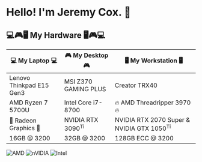 # Hello!  I'm Jeremy Cox. 👋

## 💻🎮🖥️ My Hardware 🖥️🎮💻 
| 💻 My Laptop 💻 | 🎮 My Desktop 🎮 | 🖥️ My Workstation 🖥️  |
|-|-|-|
| Lenovo Thinkpad E15 Gen3 | MSI Z370 GAMING PLUS | Creator TRX40  |
| AMD Ryzen 7 5700U | Intel Core i7-8700 | 🔥 AMD Threadripper 3970 🔥 | 
| 🦾 Radeon Graphics 🦾 | NVIDIA RTX 3090<sup>Ti</sup> | NVIDIA RTX 2070 Super & NVIDIA GTX 1050<sup>Ti</sup> | 
| 16GB @ 3200 | 32GB @ 3200 | 128GB ECC @ 3200 |
<!--
| WD Blue SN570 1TB | Samsung 980 PRO 1TB | Samsung EVO 990 |
-->


<!-- Hardware Badges Here -->
![AMD](https://img.shields.io/badge/AMD-%23000000.svg?style=for-the-badge&logo=amd&logoColor=orange) 
![nVIDIA](https://img.shields.io/badge/nVIDIA-%2376B900.svg?style=for-the-badge&logo=nVIDIA&logoColor=white)
![Intel](https://img.shields.io/badge/intel-%230068B5%20.svg?style=for-the-badge&logo=intel&logoColor=white)


<!--
**JeremyCCox/JeremyCCox** is a ✨ _special_ ✨ repository because its `README.md` (this file) appears on your GitHub profile.

Here are some ideas to get you started:

- 🔭 I’m currently working on ...
- 🌱 I’m currently learning ...
- 👯 I’m looking to collaborate on ...
- 🤔 I’m looking for help with ...
- 💬 Ask me about ...
- 📫 How to reach me: ...
- 😄 Pronouns: ...
- ⚡ Fun fact: ...
-->

